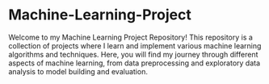 # Machine-Learning-Project
Welcome to my Machine Learning Project Repository! This repository is a collection of projects where I learn and implement various machine learning algorithms and techniques. Here, you will find my journey through different aspects of machine learning, from data preprocessing and exploratory data analysis to model building and evaluation.
